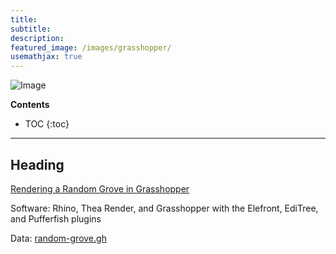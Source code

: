 ```yaml
---
title:
subtitle:
description:
featured_image: /images/grasshopper/
usemathjax: true
---
```


![Image](/images/grasshopper)

**Contents**
* TOC
{:toc}

---

## Heading

[<i class="fab fa-vimeo-v"></i>](https://vimeo.com/baharmon/rendered-grove)
[<i class="fab fa-youtube"></i>](https://youtu.be/S4ui7_0CCm0)
[<i class="fas fa-project-diagram"></i>](https://github.com/baharmon/baharmon.github.io/blob/master/data/rendered-grove.gh?raw=true)
[Rendering a Random Grove in Grasshopper](rendered-forest)

Software: Rhino, Thea Render, and Grasshopper with the Elefront, EdiTree, and Pufferfish plugins

Data:
[random-grove.gh](https://github.com/baharmon/baharmon.github.io/blob/master/data/random-grove.gh?raw=true)
